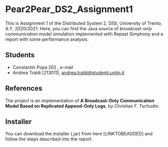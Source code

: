 # Pear2Pear_DS2_Assignment1
This is Assignment 1 of the Distributed System 2, DISI, University of Trento, A.Y. 2020/2021. Here, you can find the Java source of *broadcast-only communication model* simulation implemented with Repast Simphony and a report with some performance analysis.

## Students
- Constantin Popa [ID] , e-mail
- Andrea Traldi [213011], andrea.traldi@studenti.unitn.it

## References
The project is an implementation of **A Broadcast-Only Communication Model
Based on Replicated Append-Only Logs**, by Christian F. Tschudin.

## Installer
You can download the installer (.jar) from here [LINKTOBEADDED] and follow the steps described into  the report.
